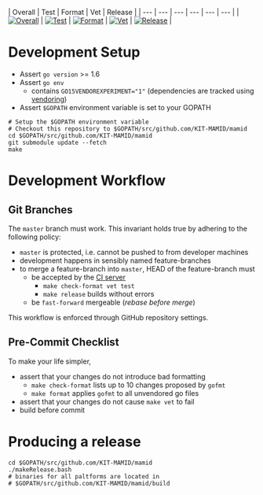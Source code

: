 | Overall | Test | Format | Vet | Release |
| --- | --- | --- | --- | --- | --- |
| [![Overall](https://jenkins.dogcraft.de/buildStatus/icon?job=mamid)](https://jenkins.dogcraft.de/job/mamid/) | [![Test](https://jenkins.dogcraft.de/buildStatus/icon?job=mamid/target=test)](https://jenkins.dogcraft.de/job/mamid/target=test) | [![Format](https://jenkins.dogcraft.de/buildStatus/icon?job=mamid/target=check-format)](https://jenkins.dogcraft.de/job/mamid/target=check-format) | [![Vet](https://jenkins.dogcraft.de/buildStatus/icon?job=mamid/target=vet)](https://jenkins.dogcraft.de/job/mamid/target=vet) | [![Release](https://jenkins.dogcraft.de/buildStatus/icon?job=mamid/target=release)](https://jenkins.dogcraft.de/job/mamid/target=release) |

# Development Setup

* Assert `go version` >= 1.6
* Assert `go env`
  * contains `GO15VENDOREXPERIMENT="1"` (dependencies are tracked using [vendoring](https://golang.org/cmd/go/#hdr-Vendor_Directories))
* Assert `$GOPATH` environment variable is set to your GOPATH

```
# Setup the $GOPATH environment variable
# Checkout this repository to $GOPATH/src/github.com/KIT-MAMID/mamid
cd $GOPATH/src/github.com/KIT-MAMID/mamid
git submodule update --fetch
make
```

# Development Workflow

## Git Branches

The `master` branch must work. This invariant holds true by adhering to the following policy:

* `master` is protected, i.e. cannot be pushed to from developer machines
* development happens in sensibly named feature-branches
* to merge a feature-branch into `master`, HEAD of the feature-branch must
  * be accepted by the [CI server](https://jenkins.dogcraft.de)
    * `make check-format vet test`
    * `make release` builds without errors 
  * be `fast-forward` mergeable (*rebase before merge*)

This workflow is enforced through GitHub repository settings.

## Pre-Commit Checklist 

To make your life simpler, 

* assert that your changes do not introduce bad formatting
  * `make check-format` lists up to 10 changes proposed by `gofmt`
  * `make format` applies `gofmt` to all unvendored go files
* assert that your changes do not cause `make vet` to fail
* build before commit

# Producing a release

```
cd $GOPATH/src/github.com/KIT-MAMID/mamid
./makeRelease.bash
# binaries for all paltforms are located in
# $GOPATH/src/github.com/KIT-MAMID/mamid/build 
```

